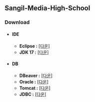 ## Sangil-Media-High-School

### Download

- #### IDE
  - **Eclipse :** [[다운]](https://www.eclipse.org/downloads/packages/)
  - **JDK 17 :** [[다운]](https://www.oracle.com/java/technologies/javase/jdk17-0-13-later-archive-downloads.html)
- #### DB
  - **DBeaver :** [[다운]](https://dbeaver.io/download/)
  - **Oracle :** [[다운]](https://www.oracle.com/database/technologies/xe-downloads.html)
  - **Tomcat :** [[다운]](https://tomcat.apache.org/download-90.cgi)
  - **JDBC :** [[다운]](https://www.oracle.com/kr/database/technologies/appdev/jdbc-downloads.html)
